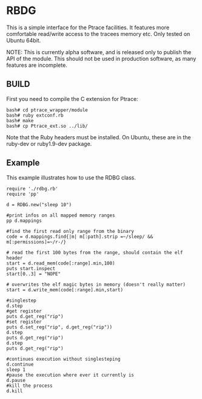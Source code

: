 RBDG
====
This is a simple interface for the Ptrace facilities. It features more comfortable read/write access to the tracees memory etc. Only tested on Ubuntu 64bit.

NOTE: This is currently alpha software, and is released only to publish the
      API of the module. This should not be used in production software, as
      many features are incomplete.

BUILD
-----

First you need to compile the C extension for Ptrace:

	bash# cd ptrace_wrapper/module
	bash# ruby extconf.rb
	bash# make
	bash# cp Ptrace_ext.so ../lib/

Note that the Ruby headers must be installed. On Ubuntu, these are in the
ruby-dev or ruby1.9-dev package.

Example
-------

This example illustrates how to use the RDBG class.

```
require './rdbg.rb'
require 'pp'

d = RDBG.new("sleep 10")

#print infos on all mapped memory ranges
pp d.mappings 

#find the first read only range from the binary
code = d.mappings.find{|m| m[:path].strip =~/sleep/ && m[:permissions]=~/r-/} 

# read the first 100 bytes from the range, should contain the elf header
start = d.read_mem(code[:range].min,100) 
puts start.inspect
start[0..3] = "NOPE"

# overwrites the elf magic bytes in memory (doesn't really matter)
start = d.write_mem(code[:range].min,start) 

#singlestep
d.step
#get register
puts d.get_reg("rip")
#set register
puts d.set_reg("rip", d.get_reg("rip"))
d.step
puts d.get_reg("rip")
d.step
puts d.get_reg("rip")

#continues execution without singlesteping
d.continue 
sleep 1
#pause the execution where ever it currently is
d.pause
#kill the process
d.kill
```
